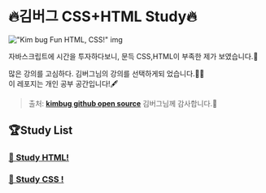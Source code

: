 # 🔥김버그 CSS+HTML Study🔥

!["Kim bug Fun HTML, CSS!" img](https://grm-project-template-bucket.s3.ap-northeast-2.amazonaws.com/lecture/lec_abnek_1589965849144/coverImage.jpg?_=1590480955473)

자바스크립트에 시간을 투자하다보니, 문득 CSS,HTML이 부족한 제가 보였습니다.🤨

많은 강의를 고심하다. 김버그님의 강의를 선택하게되 었습니다.🙏🏻  
이 레포지는 개인 공부 공간입니다!🖋

> 출처: [**kimbug github open source**](https://github.com/rohjs) 김버그님께 감사합니다.🙌

## 🏆Study List

### [ 🥇 Study HTML! ](https://github.com/Y00NMIN/Kimbug-CSS-HTML/blob/main/Markdown/HTML.md)

### [ 🥇 Study CSS ! ](https://github.com/Y00NMIN/Kimbug-CSS-HTML/blob/main/Markdown/CSS.md)
